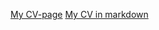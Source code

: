 [My CV-page](https://SashAwl.github.io/rsschool-cv/)
[My CV in markdown](https://SashAwl.github.io/rsschool-cv/cv)
